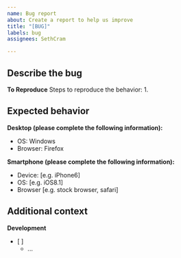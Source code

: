 ```yaml
---
name: Bug report
about: Create a report to help us improve
title: "[BUG]"
labels: bug
assignees: SethCram

---
```


**Describe the bug**
- 

**To Reproduce**
Steps to reproduce the behavior:
1. 

**Expected behavior**
- 

**Desktop (please complete the following information):**
 - OS: Windows
 - Browser: Firefox

**Smartphone (please complete the following information):**
 - Device: [e.g. iPhone6]
 - OS: [e.g. iOS8.1]
 - Browser [e.g. stock browser, safari]

**Additional context**
-

**Development** 
- [ ] 
  - ...
